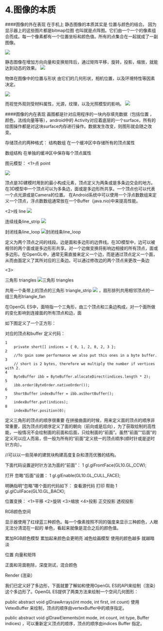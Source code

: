 # 4.图像的本质

####图像的外在表现
在手机上 静态图像的本质其实是 位置与颜色的结合。
因为显示器上的这些图片都是bitmap位图 也叫就是点阵图。它们由一个一个的像素组合而成。每一个像素都有一个位置坐标和颜色值。所有的点集合在一起就成了一副图像。

![](http://image.uisdc.com/wp-content/uploads/2014/04/23.png)



   静态图像在增加方向向量和变换矩阵后，通过矩阵平移，旋转，投影，缩放，就能达到动态的效果。
![](file:///Users/youyang/Library/Containers/com.evernote.Evernote/Data/Library/Application%20Support/com.evernote.Evernote/accounts/app.yinxiang.com/11246382/external-edits/7E8E7A0F-B1A4-4D37-BF49-EAC21BDD3AA3/C96A8F7E-EB75-44E2-BF4F-990F132CF3B0.gif)



物体在图像中的位置与形状 由它们的几何形状，相机位置，以及环境特性等因素决定。

![](https://encrypted-tbn1.gstatic.com/images?q=tbn:ANd9GcTm4rH-ZRbIU8YgQTyeoAFGREoeekSEQxCfRU3KUzW25e1K4b5UFA)


而视觉外观则受材料属性，光源，纹理，以及光照模型的影响。
![](http://img.my.csdn.net/uploads/201212/06/1354777683_3315.JPG)


####图像的内在表现
画图都是针对应用程序的一块内存填充数据（包括位置 ，颜色，法线向量等等），android中的 Activity对应着底层的一个surface，所有的绘图操作都是对这块surface内存进行操作。数据发生改变，则图形就会随之改变。



存储顶点的两种格式：
结构数组
在一个缓冲区中存储所有的顶点属性

数组结构
在单独的缓冲区中保存每个顶点属性


图元模型：
<1>点 point

![](http://www.imobilebbs.com/wordpress/wp-content/uploads/2011/05/20110530007.png)

顶点是3D建模时用到的最小构成元素，顶点定义为两条或是多条边交会的地方。在3D模型中一个顶点可以为多条边，面或是多边形所共享。一个顶点也可以代表一个点光源或是Camera的位置。
在Android系统中可以使用一个浮点数数组来定义一个顶点，浮点数数组通常放在一个Buffer（java.nio)中来提高性能。

<2>线 line
![](http://www.imobilebbs.com/wordpress/wp-content/uploads/2011/05/20110530010.png)

连续线条line_strip
![](http://www.imobilebbs.com/wordpress/wp-content/uploads/2011/05/20110530008.png)

封闭线条line_loop
![封闭线条line_loop](http://www.imobilebbs.com/wordpress/wp-content/uploads/2011/05/20110530009.png)

定义为两个顶点之间的线段。边是面和多边形的边界线。在3D模型中，边可以被相邻的两个面或是多边形形共享。对一个边做变换将影响边相接的所有顶点，面或多边形。在OpenGL中，通常无需直接来定义一个边，而是通过顶点定义一个面，从而由面定义了其所对应的三条边。可以通过修改边的两个顶点来更改一条边

<3>

三角形 triangles
![三角形 triangles](http://www.imobilebbs.com/wordpress/wp-content/uploads/2011/05/20110530011.png)


共用一个条带上的顶点的三角形
triangle_strip
![](http://www.imobilebbs.com/wordpress/wp-content/uploads/2011/05/20110530012.png)
，扇形排列共用相邻顶点的一组三角形triangle_fan

在OpenGL ES中，面特指一个三角形，由三个顶点和三条边构成，对一个面所做的变化影响到连接面的所有顶点和边，面


如下图定义了一个正方形：

对应的顶点和buffer 定义代码：
```
1
	private short[] indices = { 0, 1, 2, 0, 2, 3 };
2
	//To gain some performance we also put this ones in a byte buffer.
3
	// short is 2 bytes, therefore we multiply the number if vertices with 2.
4
	ByteBuffer ibb = ByteBuffer.allocateDirect(indices.length * 2);
5
	ibb.order(ByteOrder.nativeOrder());
6
	ShortBuffer indexBuffer = ibb.asShortBuffer();
7
	indexBuffer.put(indices);
8
	indexBuffer.position(0);
```


定义三角形的顶点的顺序很重要 在拼接曲面的时候，用来定义面的顶点的顺序非常重要，因为顶点的顺序定义了面的朝向（前向或是后向），为了获取绘制的高性能，一般情况不会绘制面的前面和后面，只绘制面的“前面”。虽然“前面”“后面”的定义可以应人而易，但一般为所有的“前面”定义统一的顶点顺序(顺时针或是逆时针方向）。

//可以以一些简单的建筑块构建高度复杂和漂亮优雅的结构。

下面代码设置逆时针方法为面的“前面”：
1
	gl.glFrontFace(GL10.GL_CCW);

打开 忽略“后面”设置：
1
	gl.glEnable(GL10.GL_CULL_FACE);

明确指明“忽略“哪个面的代码如下：
查看源代码
打印
帮助
1
	gl.glCullFace(GL10.GL_BACK);



位置变换：
<1>平移
<2>旋转
<3>缩放
<4>投影  正交投影  透视投影


RGB颜色空间

显示器使用了红绿蓝三种颜色。每一个像素按照不同的强度来显示三种颜色，人眼无法分清混在一起的 单色，看起来就像是混合之后的颜色值。

累加RGB颜色模型    累加起来颜色会更明亮
减色绘画模型           使用的颜色越多 就越暗淡


位置  向量和矩阵



正面和背面剔除，深度测试，混合颜色

Render (渲染）

我们已定义好了多边形，下面就要了解如和使用OpenGL ES的API来绘制（渲染）这个多边形了。OpenGL ES提供了两类方法来绘制一个空间几何图形：

public abstract void glDrawArrays(int mode, int first, int count)   使用VetexBuffer 来绘制，顶点的顺序由vertexBuffer中的顺序指定。

public abstract void glDrawElements(int mode, int count, int type, Buffer indices)  ，可以重新定义顶点的顺序，顶点的顺序由indices Buffer 指定。
